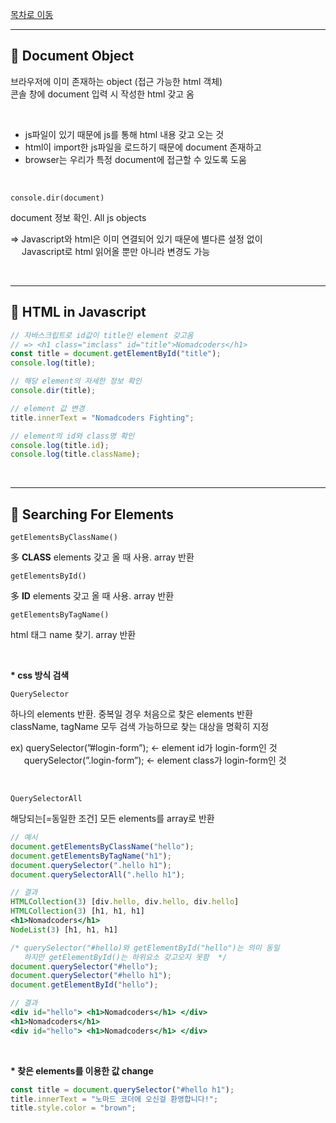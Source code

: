 [목차로 이동](https://github.com/jin-hyojoo/challenges_vanilla-Script/blob/main/README.md)

---
🎱 Document Object
---
브라우저에 이미 존재하는 object (접근 가능한 html 객체)    
콘솔 창에 document 입력 시 작성한 html 갖고 옴
    
</br>

- js파일이 있기 때문에 js를 통해 html 내용 갖고 오는 것
- html이 import한 js파일을 로드하기 때문에 document 존재하고
- browser는 우리가 특정 document에 접근할 수 있도록 도움

</br>

`console.dir(document)`

document 정보 확인. All js objects

⇒   Javascript와 html은 이미 연결되어 있기 때문에 별다른 설정 없이 </br>
　&nbsp;Javascript로 html 읽어올 뿐만 아니라 변경도 가능


</br>


---
🎱 HTML in Javascript
---

```jsx
// 자바스크립트로 id값이 title인 element 갖고옴
// => <h1 class="imclass" id="title">Nomadcoders</h1>
const title = document.getElementById("title");
console.log(title);

// 해당 element의 자세한 정보 확인
console.dir(title);

// element 값 변경
title.innerText = "Nomadcoders Fighting";

// element의 id와 class명 확인
console.log(title.id);
console.log(title.className);
```
</br>

---
🎱 Searching For Elements
---



`getElementsByClassName()`

多 **CLASS** elements 갖고 올 때 사용. array 반환 

`getElementsById()`

多 **ID** elements 갖고 올 때 사용. array 반환 

`getElementsByTagName()`

html 태그 name 찾기. array 반환

</br>
    
__* css 방식 검색__

`QuerySelector`  

하나의 elements 반환. 중복일 경우 처음으로 찾은 elements 반환    
className, tagName 모두 검색 가능하므로 찾는 대상을 명확히 지정 

ex) querySelector(”#login-form”);    ← element id가 login-form인 것 
</br>　&nbsp;&nbsp;querySelector(”.login-form”);    ← element class가 login-form인 것 

</br>

`QuerySelectorAll`  

해당되는[=동일한 조건] 모든 elements를 array로 반환

```jsx
// 예시
document.getElementsByClassName("hello");
document.getElementsByTagName("h1");
document.querySelector(".hello h1");
document.querySelectorAll(".hello h1");

// 결과
HTMLCollection(3) [div.hello, div.hello, div.hello]
HTMLCollection(3) [h1, h1, h1]
<h1>Nomadcoders</h1>
NodeList(3) [h1, h1, h1]

/* querySelector("#hello)와 getElementById("hello")는 의미 동일
   하지만 getElementById()는 하위요소 갖고오지 못함  */
document.querySelector("#hello");
document.querySelector("#hello h1");
document.getElementById("hello");

// 결과
<div id="hello"> <h1>Nomadcoders</h1> </div>
<h1>Nomadcoders</h1>
<div id="hello"> <h1>Nomadcoders</h1> </div>
```
</br>


__* 찾은 elements를 이용한 값 change__

```jsx
const title = document.querySelector("#hello h1");
title.innerText = "노마드 코더에 오신걸 환영합니다!";
title.style.color = "brown";
```
